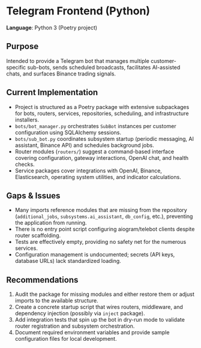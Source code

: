 # Telegram Frontend (Python)

**Language**: Python 3 (Poetry project)

## Purpose
Intended to provide a Telegram bot that manages multiple customer-specific sub-bots, sends scheduled broadcasts, facilitates AI-assisted chats, and surfaces Binance trading signals.

## Current Implementation
- Project is structured as a Poetry package with extensive subpackages for bots, routers, services, repositories, scheduling, and infrastructure installers.
- `bots/bot_manager.py` orchestrates `SubBot` instances per customer configuration using SQLAlchemy sessions.
- `bots/sub_bot.py` coordinates subsystem startup (periodic messaging, AI assistant, Binance API) and schedules background jobs.
- Router modules (`routers/`) suggest a command-based interface covering configuration, gateway interactions, OpenAI chat, and health checks.
- Service packages cover integrations with OpenAI, Binance, Elasticsearch, operating system utilities, and indicator calculations.

## Gaps & Issues
- Many imports reference modules that are missing from the repository (`additional_jobs`, `subsystems.ai_assistant`, `db_config`, etc.), preventing the application from running.
- There is no entry point script configuring aiogram/telebot clients despite router scaffolding.
- Tests are effectively empty, providing no safety net for the numerous services.
- Configuration management is undocumented; secrets (API keys, database URLs) lack standardized loading.

## Recommendations
1. Audit the package for missing modules and either restore them or adjust imports to the available structure.
2. Create a concrete startup script that wires routers, middleware, and dependency injection (possibly via `inject` package).
3. Add integration tests that spin up the bot in dry-run mode to validate router registration and subsystem orchestration.
4. Document required environment variables and provide sample configuration files for local development.
